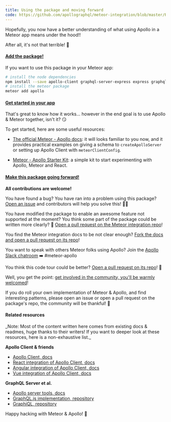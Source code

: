```yaml
---
title: Using the package and moving forward
code: https://github.com/apollographql/meteor-integration/blob/master/README.md#1-20
---
```


Hopefully, you now have a better understanding of what using Apollo in a Meteor app means under the hood!!

After all, it's not that terrible! 🌮

<a href="https://github.com/apollographql/meteor-integration/blob/master/README.md#3-5"><h4>Add the package!</h4></a>

If you want to use this package in your Meteor app:
```sh
# install the node dependencies
npm install --save apollo-client graphql-server-express express graphql graphql-tools body-parser
# install the meteor package
meteor add apollo
```

<a href="https://github.com/apollographql/meteor-integration/blob/master/README.md#6-8"><h4>Get started in your app</h4></a>

That's great to know how it works... however in the end goal is to use Apollo & Meteor together, isn't it? 😏

To get started, here are some useful resources:

- [The official Meteor - Apollo docs](http://dev.apollodata.com/core/meteor.html): it will looks familiar to you now, and it provides practical examples on giving a schema to `createApolloServer` or setting up Apollo Client with `meteorClientConfig`.

- [Meteor - Apollo Starter Kit](https://github.com/apollographql/meteor-starter-kit/): a simple kit to start experimenting with Apollo, Meteor and React.

<a href="https://github.com/apollographql/meteor-integration/blob/master/README.md#10-20"><h4>Make this package going forward!</h4></a>

**All contributions are welcome!**

You have found a bug? You have ran into a problem using this package? [Open an issue](https://github.com/apollostack/meteor-integration/issues) and contributors will help you solve this! 🤸‍♂️

You have modified the package to enable an awesome feature not supported at the moment? You think some part of the package could be written more clearly? 🤔 [Open a pull request on the Meteor integration repo](https://github.com/apollostack/meteor-integration/pulls)!

You find the Meteor integration docs to be not clear enough? [Fork the docs and open a pull request on its repo](https://github.com/apollographql/core-docs/blob/master/source/meteor.md)!

You want to speak with others Meteor folks using Apollo? Join the [Apollo Slack chatroom](http://www.apollodata.com/#slack) ➡️ #meteor-apollo

You think this code tour could be better? [Open a pull request on its repo](https://github.com/xavcz/meteor-apollo-codetour)! 🎉

Well, you get the point: [get involved in the community, you'll be warmly welcomed](http://dev.apollodata.com/community/)!

If you do roll your own implementation of Meteor & Apollo, and find interesting patterns, please open an issue or open a pull request on the package's repo, the community will be thankful! 🙏

<h4>Related resources</h4>
_Note: Most of the content written here comes from existing docs & readmes, huge thanks to their writers! If you want to deeper look at these resources, here is a non-exhaustive list._

**Apollo Client & friends**
* [Apollo Client, docs](http://dev.apollodata.com/core/)
* [React integration of Apollo Client, docs](http://dev.apollodata.com/react/)
* [Angular integration of Apollo Client, docs](http://dev.apollodata.com/angular2/)
* [Vue integration of Apollo Client, docs](https://github.com/Akryum/vue-apollo)

**GraphQL Server et al.**
* [Apollo server tools, docs](http://dev.apollodata.com/tools/)
* [GraphQL.js implementation, repository](https://github.com/graphql/graphql-js)
* [GraphiQL, repository](https://github.com/graphql/graphiql)

Happy hacking with Meteor & Apollo! 🎉
